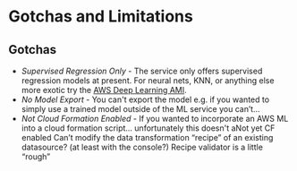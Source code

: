 # Gotchas and Limitations

## Gotchas
* *Supervised Regression Only* - The service only offers supervised regression models at present.  For neural nets, KNN, or anything else more exotic try the [AWS Deep Learning AMI](https://aws.amazon.com/marketplace/pp/B01M0AXXQB).
* *No Model Export* - You can't export the model e.g. if you wanted to simply use a trained model outside of the ML service you can’t…
* *Not Cloud Formation Enabled* - If you wanted to incorporate an AWS ML into a cloud formation script... unfortunately this doesn't aNot yet CF enabled
Can’t modify the data transformation “recipe” of an existing datasource? (at least with the console?)
Recipe validator is a little “rough”